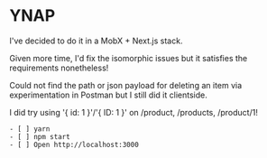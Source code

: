 # YNAP

I've decided to do it in a MobX + Next.js stack.

Given more time, I'd fix the isomorphic issues but it satisfies the requirements nonetheless!

Could not find the path or json payload for deleting an item via experimentation in Postman but I still did it clientside.

I did try using '{ id: 1 }'/'{ ID: 1 }' on /product, /products, /product/1! 

```
- [ ] yarn
- [ ] npm start
- [ ] Open http://localhost:3000

```
